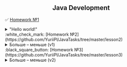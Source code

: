 <h2 align="center">Java Development</h2>

:white_check_mark: [Homework №1](https://github.com/YuriiPl/JavaTasks/tree/master/lesson1) <details close> <summary> "Hello world!" </summary>
1.	Написать программу, которая получает из командной строки сначала слово “Hello”, потом слово “world!”. Другие вводы игнорировать с соответствующим комментарием в командной строке. 
2.	Из этих слов собирается предложение и выводится на экран.
3.	Должен быть применен паттерн MVC.
</details>
:white_check_mark: [Homework №2](https://github.com/YuriiPl/JavaTasks/tree/master/lesson2) <details close> <summary> Больше – меньше (v1) </summary>
Напишите игровую JAVA – программу, которая отгадывает число по принципу – «больше – меньше»:
1.	программа должна загадать произвольное число в диапазоне от 0 до 100. 
2.	пользователю предлагается попробовать угадать число путем последовательного ввода чисел из диапазона ограниченного сначала числами 0 и 100, а при дальнейших попытках – с учетом ранее введенных чисел. Программа должна анализировать ввод на любые ошибочные действия пользователя.
3.	На экране должно отображаться предыдущие попытки, диапазон, в котором находится искомое число и результат предыдущего действия пользователя.
4.	При совпадении чисел – программа должна сообщить об этом пользователю и вывести всю статистику по действиям пользователя.
</details>
:black_square_button: [Homework №3](https://github.com/YuriiPl/JavaTasks/tree/master/lesson3) <details close> <summary> Больше – меньше (v2) </summary>
Игра “Больше – меньше”
1. Создать на бесплатном репозитории (например GitHub) свой раздел.
2. Подключить к GitHub игровую программу (учитывая правила взаемодействия с  GitHub – использовать gitIgnore и т.д.)
3. Внести нужные исправления в игровую программу, иммитируя командную работу с Git.
4. Методы бизнес-логики должны быть покрыты модульными тестами.
</details>

